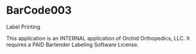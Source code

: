 # BarCode003
Label Printing

This application is an INTERNAL application of Orchid Orthopedics, LLC. 
It requires a PAID Bartender Labeling Software License.
